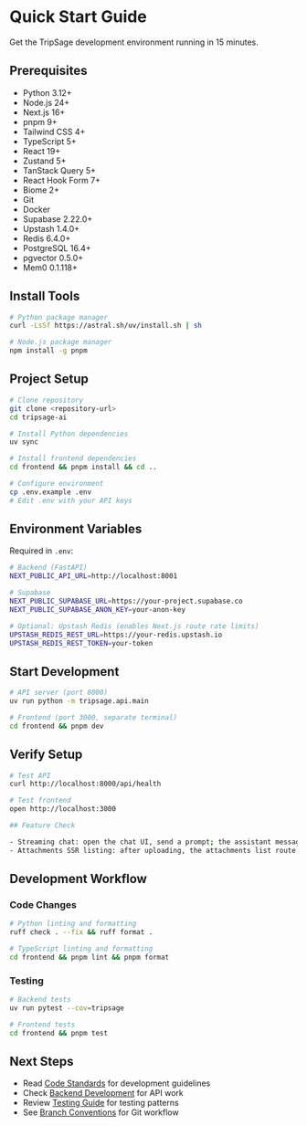 # Quick Start Guide

Get the TripSage development environment running in 15 minutes.

## Prerequisites

- Python 3.12+
- Node.js 24+
- Next.js 16+
- pnpm 9+
- Tailwind CSS 4+
- TypeScript 5+
- React 19+
- Zustand 5+
- TanStack Query 5+
- React Hook Form 7+
- Biome 2+
- Git
- Docker
- Supabase 2.22.0+
- Upstash 1.4.0+
- Redis 6.4.0+
- PostgreSQL 16.4+
- pgvector 0.5.0+
- Mem0 0.1.118+

## Install Tools

```bash
# Python package manager
curl -LsSf https://astral.sh/uv/install.sh | sh

# Node.js package manager
npm install -g pnpm
```

## Project Setup

```bash
# Clone repository
git clone <repository-url>
cd tripsage-ai

# Install Python dependencies
uv sync

# Install frontend dependencies
cd frontend && pnpm install && cd ..

# Configure environment
cp .env.example .env
# Edit .env with your API keys
```

## Environment Variables

Required in `.env`:

```bash
# Backend (FastAPI)
NEXT_PUBLIC_API_URL=http://localhost:8001

# Supabase
NEXT_PUBLIC_SUPABASE_URL=https://your-project.supabase.co
NEXT_PUBLIC_SUPABASE_ANON_KEY=your-anon-key

# Optional: Upstash Redis (enables Next.js route rate limits)
UPSTASH_REDIS_REST_URL=https://your-redis.upstash.io
UPSTASH_REDIS_REST_TOKEN=your-token
```

## Start Development

```bash
# API server (port 8000)
uv run python -m tripsage.api.main

# Frontend (port 3000, separate terminal)
cd frontend && pnpm dev
```

## Verify Setup

```bash
# Test API
curl http://localhost:8000/api/health

# Test frontend
open http://localhost:3000

## Feature Check

- Streaming chat: open the chat UI, send a prompt; the assistant message should update progressively (SSE via `/api/chat/stream`).
- Attachments SSR listing: after uploading, the attachments list route (`/api/attachments/files`) is revalidated by `revalidateTag('attachments','max')`.
```

## Development Workflow

### Code Changes

```bash
# Python linting and formatting
ruff check . --fix && ruff format .

# TypeScript linting and formatting
cd frontend && pnpm lint && pnpm format
```

### Testing

```bash
# Backend tests
uv run pytest --cov=tripsage

# Frontend tests
cd frontend && pnpm test
```

## Next Steps

- Read [Code Standards](code-standards.md) for development guidelines
- Check [Backend Development](backend-development.md) for API work
- Review [Testing Guide](testing-guide.md) for testing patterns
- See [Branch Conventions](branch-conventions.md) for Git workflow
